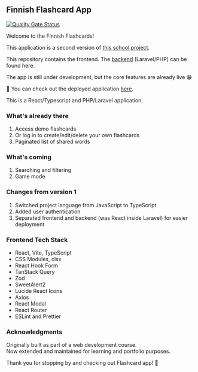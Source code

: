 ## Finnish Flashcard App

[![Quality Gate Status](https://sonarcloud.io/api/project_badges/measure?project=DarjaElina_finnish-flashcard-app-frontend&metric=alert_status)](https://sonarcloud.io/summary/new_code?id=DarjaElina_finnish-flashcard-app-frontend)

Welcome to the Finnish Flashcards!

This application is a second version of [this school project](https://github.com/DarjaElina/finnish-flashcard-app).

This repository contains the frontend. The [backend](https://github.com/DarjaElina/finnish-flashcard-app) (Laravel/PHP) can be found here.

The app is still under development, but the core features are already live 😁

🪩 You can check out the deployed application [here](https://finnish-flashcard-app-frontend.vercel.app).

This is a React/Typescript and PHP/Laravel application.

### What's already there
1) Access demo flashcards
2) Or log in to create/edit/delete your own flashcards
3) Paginated list of shared words

### What's coming
1) Searching and filtering
2) Game mode

### Changes from version 1
1) Switched project language from JavaScript to TypeScript
2) Added user authentication
3) Separated frontend and backend (was React inside Laravel) for easier deployment

### Frontend Tech Stack
- React, Vite, TypeScript
- CSS Modules, clsx
- React Hook Form
- TanStack Query
- Zod
- SweetAlert2
- Lucide React Icons
- Axios
- React Modal
- React Router
- ESLint and Prettier

### Acknowledgments
Originally built as part of a web development course.  
Now extended and maintained for learning and portfolio purposes.

Thank you for stopping by and checking out Flashcard app! 💙


